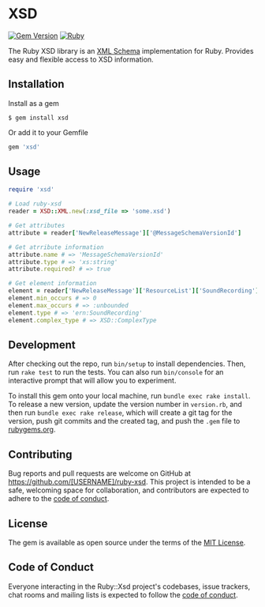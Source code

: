 # XSD
[![Gem Version](https://badge.fury.io/rb/xsd.svg)][gem]
[![Ruby](https://github.com/ekzo-dev/ruby-xsd/actions/workflows/main.yml/badge.svg)][githubactions]

[gem]: https://badge.fury.io/rb/xsd
[githubactions]: https://github.com/omniauth/omniauth/actions/workflows/main.yml

The Ruby XSD library is an [XML Schema](https://www.w3.org/2001/XMLSchema) implementation for Ruby. Provides easy and
flexible access to XSD information.

## Installation

Install as a gem

    $ gem install xsd

Or add it to your Gemfile

```ruby
gem 'xsd'
```

## Usage

```ruby
require 'xsd'

# Load ruby-xsd
reader = XSD::XML.new(:xsd_file => 'some.xsd')

# Get attributes
attribute = reader['NewReleaseMessage']['@MessageSchemaVersionId']

# Get atrribute information
attribute.name # => 'MessageSchemaVersionId'
attribute.type # => 'xs:string'
attribute.required? # => true

# Get element information
element = reader['NewReleaseMessage']['ResourceList']['SoundRecording']
element.min_occurs # => 0
element.max_occurs # => :unbounded
element.type # => 'ern:SoundRecording'
element.complex_type # => XSD::ComplexType
```

## Development

After checking out the repo, run `bin/setup` to install dependencies. Then, run `rake test` to run the tests. You can
also run `bin/console` for an interactive prompt that will allow you to experiment.

To install this gem onto your local machine, run `bundle exec rake install`. To release a new version, update the
version number in `version.rb`, and then run `bundle exec rake release`, which will create a git tag for the version,
push git commits and the created tag, and push the `.gem` file to [rubygems.org](https://rubygems.org).

## Contributing

Bug reports and pull requests are welcome on GitHub at https://github.com/[USERNAME]/ruby-xsd. This project is intended
to be a safe, welcoming space for collaboration, and contributors are expected to adhere to
the [code of conduct](https://github.com/[USERNAME]/ruby-xsd/blob/main/CODE_OF_CONDUCT.md).

## License

The gem is available as open source under the terms of the [MIT License](https://opensource.org/licenses/MIT).

## Code of Conduct

Everyone interacting in the Ruby::Xsd project's codebases, issue trackers, chat rooms and mailing lists is expected to
follow the [code of conduct](https://github.com/[USERNAME]/ruby-xsd/blob/main/CODE_OF_CONDUCT.md).
